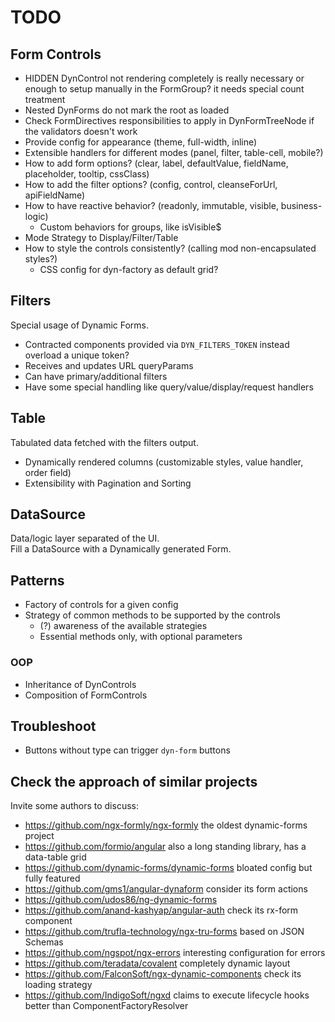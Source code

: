 # TODO

## Form Controls

- HIDDEN DynControl not rendering completely is really necessary or enough to setup manually in the FormGroup? it needs special count treatment
- Nested DynForms do not mark the root as loaded
- Check FormDirectives responsibilities to apply in DynFormTreeNode if the validators doesn't work
- Provide config for appearance (theme, full-width, inline)
- Extensible handlers for different modes (panel, filter, table-cell, mobile?)
- How to add form options? (clear, label, defaultValue, fieldName, placeholder, tooltip, cssClass)
- How to add the filter options? (config, control, cleanseForUrl, apiFieldName)
- How to have reactive behavior? (readonly, immutable, visible, business-logic)
  - Custom behaviors for groups, like isVisible$
- Mode Strategy to Display/Filter/Table
- How to style the controls consistently? (calling mod non-encapsulated styles?)
  - CSS config for dyn-factory as default grid?

## Filters

Special usage of Dynamic Forms.

- Contracted components provided via `DYN_FILTERS_TOKEN` instead overload a unique token?
- Receives and updates URL queryParams
- Can have primary/additional filters
- Have some special handling like query/value/display/request handlers

## Table

Tabulated data fetched with the filters output.

- Dynamically rendered columns (customizable styles, value handler, order field)
- Extensibility with Pagination and Sorting

## DataSource

Data/logic layer separated of the UI.  
Fill a DataSource with a Dynamically generated Form.

## Patterns

- Factory of controls for a given config
- Strategy of common methods to be supported by the controls
  - (?) awareness of the available strategies
  - Essential methods only, with optional parameters

### OOP

- Inheritance of DynControls
- Composition of FormControls

## Troubleshoot

- Buttons without type can trigger `dyn-form` buttons

## Check the approach of similar projects

Invite some authors to discuss:

- <https://github.com/ngx-formly/ngx-formly> the oldest dynamic-forms project
- <https://github.com/formio/angular> also a long standing library, has a data-table grid
- <https://github.com/dynamic-forms/dynamic-forms> bloated config but fully featured
- <https://github.com/gms1/angular-dynaform> consider its form actions
- <https://github.com/udos86/ng-dynamic-forms>
- <https://github.com/anand-kashyap/angular-auth> check its rx-form component
- <https://github.com/trufla-technology/ngx-tru-forms> based on JSON Schemas
- <https://github.com/ngspot/ngx-errors> interesting configuration for errors
- <https://github.com/teradata/covalent> completely dynamic layout
- <https://github.com/FalconSoft/ngx-dynamic-components> check its loading strategy
- <https://github.com/IndigoSoft/ngxd> claims to execute lifecycle hooks better than ComponentFactoryResolver
